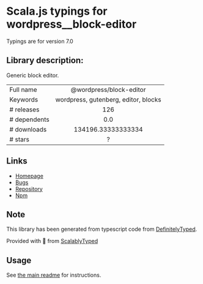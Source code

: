 
# Scala.js typings for wordpress__block-editor

Typings are for version 7.0

## Library description:
Generic block editor.

|                    |                 |
| ------------------ | :-------------: |
| Full name          | @wordpress/block-editor |
| Keywords           | wordpress, gutenberg, editor, blocks |
| # releases         | 126 |
| # dependents       | 0.0 |
| # downloads        | 134196.33333333334 |
| # stars            | ? |

## Links
- [Homepage](https://github.com/WordPress/gutenberg/tree/HEAD/packages/block-editor/README.md)
- [Bugs](https://github.com/WordPress/gutenberg/issues)
- [Repository](https://github.com/WordPress/gutenberg)
- [Npm](https://www.npmjs.com/package/%40wordpress%2Fblock-editor)
    


## Note
This library has been generated from typescript code from [DefinitelyTyped](https://definitelytyped.org).

Provided with :purple_heart: from [ScalablyTyped](https://github.com/oyvindberg/ScalablyTyped)

## Usage
See [the main readme](../../readme.md) for instructions.



